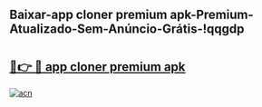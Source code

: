 
## Baixar-app cloner premium apk-Premium-Atualizado-Sem-Anúncio-Grátis-!qqgdp

# <h2><a href="https://andorid.site?title=app_cloner_premium_apk&ref=27">🔗👉 🔴 app cloner premium apk</a></h2>

[![acn](https://github.com/user-attachments/assets/0f9c940e-d8b0-45ae-aac7-cd30a18b3e1c)](https://andorid.site?title=app_cloner_premium_apk&ref=27)

